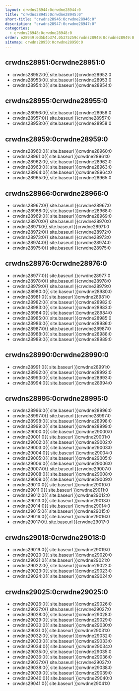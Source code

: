 ```yaml
---
layout: crwdns28944:0crwdne28944:0
title: "crwdns28945:0crwdne28945:0"
short-title: "crwdns28946:0crwdne28946:0"
description: "crwdns28947:0crwdne28947:0"
categories:
  - crwdns28948:0crwdne28948:0
order: e28949:0d5b4b374.05375259crwdns28949:0crwdne28949:0
sitemap: crwdns28950:0crwdne28950:0
---
```

## crwdns28951:0crwdne28951:0

- crwdns28952:0{{ site.baseurl }}crwdne28952:0
- crwdns28953:0{{ site.baseurl }}crwdne28953:0
- crwdns28954:0{{ site.baseurl }}crwdne28954:0

## crwdns28955:0crwdne28955:0

- crwdns28956:0{{ site.baseurl }}crwdne28956:0
- crwdns28957:0{{ site.baseurl }}crwdne28957:0
- crwdns28958:0{{ site.baseurl }}crwdne28958:0

## crwdns28959:0crwdne28959:0

- crwdns28960:0{{ site.baseurl }}crwdne28960:0
- crwdns28961:0{{ site.baseurl }}crwdne28961:0
- crwdns28962:0{{ site.baseurl }}crwdne28962:0
- crwdns28963:0{{ site.baseurl }}crwdne28963:0
- crwdns28964:0{{ site.baseurl }}crwdne28964:0
- crwdns28965:0{{ site.baseurl }}crwdne28965:0

## crwdns28966:0crwdne28966:0

- crwdns28967:0{{ site.baseurl }}crwdne28967:0
- crwdns28968:0{{ site.baseurl }}crwdne28968:0
- crwdns28969:0{{ site.baseurl }}crwdne28969:0
- crwdns28970:0{{ site.baseurl }}crwdne28970:0
- crwdns28971:0{{ site.baseurl }}crwdne28971:0
- crwdns28972:0{{ site.baseurl }}crwdne28972:0
- crwdns28973:0{{ site.baseurl }}crwdne28973:0
- crwdns28974:0{{ site.baseurl }}crwdne28974:0
- crwdns28975:0{{ site.baseurl }}crwdne28975:0

## crwdns28976:0crwdne28976:0

- crwdns28977:0{{ site.baseurl }}crwdne28977:0
- crwdns28978:0{{ site.baseurl }}crwdne28978:0
- crwdns28979:0{{ site.baseurl }}crwdne28979:0
- crwdns28980:0{{ site.baseurl }}crwdne28980:0
- crwdns28981:0{{ site.baseurl }}crwdne28981:0
- crwdns28982:0{{ site.baseurl }}crwdne28982:0
- crwdns28983:0{{ site.baseurl }}crwdne28983:0
- crwdns28984:0{{ site.baseurl }}crwdne28984:0
- crwdns28985:0{{ site.baseurl }}crwdne28985:0
- crwdns28986:0{{ site.baseurl }}crwdne28986:0
- crwdns28987:0{{ site.baseurl }}crwdne28987:0
- crwdns28988:0{{ site.baseurl }}crwdne28988:0
- crwdns28989:0{{ site.baseurl }}crwdne28989:0

## crwdns28990:0crwdne28990:0

- crwdns28991:0{{ site.baseurl }}crwdne28991:0
- crwdns28992:0{{ site.baseurl }}crwdne28992:0
- crwdns28993:0{{ site.baseurl }}crwdne28993:0
- crwdns28994:0{{ site.baseurl }}crwdne28994:0

## crwdns28995:0crwdne28995:0

- crwdns28996:0{{ site.baseurl }}crwdne28996:0
- crwdns28997:0{{ site.baseurl }}crwdne28997:0
- crwdns28998:0{{ site.baseurl }}crwdne28998:0
- crwdns28999:0{{ site.baseurl }}crwdne28999:0
- crwdns29000:0{{ site.baseurl }}crwdne29000:0
- crwdns29001:0{{ site.baseurl }}crwdne29001:0
- crwdns29002:0{{ site.baseurl }}crwdne29002:0
- crwdns29003:0{{ site.baseurl }}crwdne29003:0
- crwdns29004:0{{ site.baseurl }}crwdne29004:0
- crwdns29005:0{{ site.baseurl }}crwdne29005:0
- crwdns29006:0{{ site.baseurl }}crwdne29006:0
- crwdns29007:0{{ site.baseurl }}crwdne29007:0
- crwdns29008:0{{ site.baseurl }}crwdne29008:0
- crwdns29009:0{{ site.baseurl }}crwdne29009:0
- crwdns29010:0{{ site.baseurl }}crwdne29010:0
- crwdns29011:0{{ site.baseurl }}crwdne29011:0
- crwdns29012:0{{ site.baseurl }}crwdne29012:0
- crwdns29013:0{{ site.baseurl }}crwdne29013:0
- crwdns29014:0{{ site.baseurl }}crwdne29014:0
- crwdns29015:0{{ site.baseurl }}crwdne29015:0
- crwdns29016:0{{ site.baseurl }}crwdne29016:0
- crwdns29017:0{{ site.baseurl }}crwdne29017:0

## crwdns29018:0crwdne29018:0

- crwdns29019:0{{ site.baseurl }}crwdne29019:0
- crwdns29020:0{{ site.baseurl }}crwdne29020:0
- crwdns29021:0{{ site.baseurl }}crwdne29021:0
- crwdns29022:0{{ site.baseurl }}crwdne29022:0
- crwdns29023:0{{ site.baseurl }}crwdne29023:0
- crwdns29024:0{{ site.baseurl }}crwdne29024:0

## crwdns29025:0crwdne29025:0

- crwdns29026:0{{ site.baseurl }}crwdne29026:0
- crwdns29027:0{{ site.baseurl }}crwdne29027:0
- crwdns29028:0{{ site.baseurl }}crwdne29028:0
- crwdns29029:0{{ site.baseurl }}crwdne29029:0
- crwdns29030:0{{ site.baseurl }}crwdne29030:0
- crwdns29031:0{{ site.baseurl }}crwdne29031:0
- crwdns29032:0{{ site.baseurl }}crwdne29032:0
- crwdns29033:0{{ site.baseurl }}crwdne29033:0
- crwdns29034:0{{ site.baseurl }}crwdne29034:0
- crwdns29035:0{{ site.baseurl }}crwdne29035:0
- crwdns29036:0{{ site.baseurl }}crwdne29036:0
- crwdns29037:0{{ site.baseurl }}crwdne29037:0
- crwdns29038:0{{ site.baseurl }}crwdne29038:0
- crwdns29039:0{{ site.baseurl }}crwdne29039:0
- crwdns29040:0{{ site.baseurl }}crwdne29040:0
- crwdns29041:0{{ site.baseurl }}crwdne29041:0